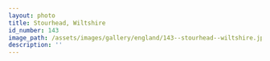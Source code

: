```yaml
---
layout: photo
title: Stourhead, Wiltshire
id_number: 143
image_path: /assets/images/gallery/england/143--stourhead--wiltshire.jpg
description: ''
---
```

